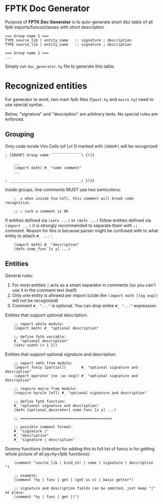 
<!-- Intro ‾‾‾‾‾‾‾‾‾‾‾‾‾‾‾‾‾‾‾‾‾‾‾‾‾‾‾‾‾‾‾‾‾‾‾‾‾‾‾‾‾‾‾‾‾‾‾‾‾‾‾‾‾‾‾‾‾‾‾‾‾‾‾‾‾‾‾‾\ {{{1 -->

# FPTK Doc Generator

Purpose of **FPTK Doc Generator** is to auto-generate short doc table of all
fptk imports/funcs/classes with short description.

```hy
=== Group name 1 ===
TYPE source_lib | entity_name   :: signature ; description
TYPE source_lib | entity_name   :: signature ; description

=== Group name 2 ===
...
```

Simply run `doc_generator.hy` file to generate this table.

<!-- __________________________________________________________________________/ }}}1 -->
<!-- Recognition: Grouping ‾‾‾‾‾‾‾‾‾‾‾‾‾‾‾‾‾‾‾‾‾‾‾‾‾‾‾‾‾‾‾‾‾‾‾‾‾‾‾‾‾‾‾‾‾‾‾‾‾‾‾‾\ {{{1 -->

# Recognized entities

For generator to work, two main fptk files (`fpext.hy` and `macro.hy`) need to use special syntax.

Below, "signature" and "description" are arbitrary texts. No special rules are enforced.

## Grouping

Only code incide Vim Cells (of Lvl 1) marked with `[GROUP]` will be recognized:
```hy
; [GROUP] Group name ‾‾‾‾‾‾‾‾‾‾‾‾‾‾\ {({1

    ...
    (import math) #_ "some comment"
    ...

; _________________________________/ })}1
```

Inside groups, line-comments MUST use two semicolons:
```hy
    ;  ✗ when inside Vim Cell, this comment will break code recognition

    ;; ✓ such a comment is OK
```

If entities defined via `(setv ...)` or `(defn ...)` follow entities defined via `(import ...)`
it is strongly recommended to separate them with `;;` comment.
Reason for this is because parser might be confused with to what entity to attach `#_ ...` :
```hy
    (import math) #_ "description"
    (defn some_func [x y] ...)
```

<!-- __________________________________________________________________________/ }}}1 -->
<!-- Recognition: Entities ‾‾‾‾‾‾‾‾‾‾‾‾‾‾‾‾‾‾‾‾‾‾‾‾‾‾‾‾‾‾‾‾‾‾‾‾‾‾‾‾‾‾‾‾‾‾‾‾‾‾‾‾\ {{{1 -->

## Entities

General rules:
1. For most entities `|` acts as a smart separator in comments (so you can't use it in the comment text itself)
2. Only one entity is allowed per import (code like `(import math [log exp])` will not be recognized)
3. Comment `#_ "..."` is optional. You can drop entire `#_ "..."` expression.

Entities that support optional description:
```hy
    ;; import whole module:
    (import math) #_ "optional description"

    ;; define fptk variable:
    #_ "optional description"
    (setv xsmth (+ 1 2))
```

Entities that support optional signature and description:
```hy
    ;; import smth from module:
    (import funcy [partial])       #_ "optional signature and description"
    (import operator [ne :as neq]) #_ "optional signature and description"

    ;; require macro from module:
    (require hyrule [of]) #_ "optional signature and description"

    ;; define fptk function:
    #_ "optional signature and description"
    (defn [optional_decorator] some_func [x y] ...)

    ;; ==========================================

    ;; possible comment format:
    #_ "signature |"
    #_ "description"
    #_ "signature | description"
```

Dummy functions (intention for adding this to full list of funcs is for getting whole picture of all py+hy+fptk functions):
```hy
    (comment "source_lib | kind_str | name | signature | description ")

    ;; example:
    (comment "hy | func | get | (get xs n) | basic getter")

    ;; signature and description fields can be ommited, just keep "|" at place:
    (comment "hy | func | get ||")
```

<!-- __________________________________________________________________________/ }}}1 -->

